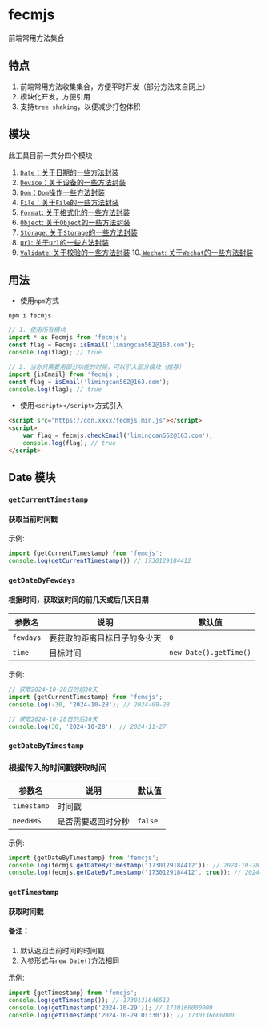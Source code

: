 # fecmjs
前端常用方法集合

## 特点
1. 前端常用方法收集集合，方便平时开发（部分方法来自网上）
2. 模块化开发，方便引用
3. 支持`tree shaking`，以便减少打包体积

## 模块
此工具目前一共分四个模块  
1. [`Date`：关于日期的一些方法封装](#Date)
2. [`Device`：关于设备的一些方法封装](#Device)
3. [`Dom`：`Dom`操作一些方法封装](#Dom)
4. [`File`：关于`File`的一些方法封装](#File)
5. [`Format`: 关于格式化的一些方法封装](#Format)
6. [`Object`: 关于`Object`的一些方法封装](#Object)
7. [`Storage`: 关于`Storage`的一些方法封装](#Storage)
8. [`Url`: 关于`Url`的一些方法封装](#Url)
9. [`Validate`: 关于校验的一些方法封装](#Validate)
10.[ `Wechat`: 关于`Wechat`的一些方法封装](#Wechat)



## 用法
- 使用`npm`方式  

```npm 
npm i fecmjs
```
```javascript 
// 1. 使用所有模块
import * as Fecmjs from 'fecmjs';
const flag = Fecmjs.isEmail('limingcan562@163.com');
console.log(flag); // true
```

```javascript 
// 2. 当你只需要用部分功能的时候，可以引入部分模块（推荐）
import {isEmail} from 'fecmjs';
const flag = isEmail('limingcan562@163.com');
console.log(flag); // true
```

- 使用`<script></script>`方式引入  

```html
<script src="https://cdn.xxxx/fecmjs.min.js"></script>
<script>
    var flag = fecmjs.checkEmail('limingcan562@163.com');
    console.log(flag); // true
</script>
``` 

## <a id="Date">Date</a> 模块

### `getCurrentTimestamp` 
#### 获取当前时间戳

示例:
```javascript
import {getCurrentTimestamp} from 'femcjs';
console.log(getCurrentTimestamp()) // 1730129184412
```

### `getDateByFewdays` 
#### 根据时间，获取该时间的前几天或后几天日期

参数名 | 说明  | 默认值
------| ----| -----
`fewdays`| 要获取的距离目标日子的多少天  |  `0` 
`time`| 目标时间  |  `new Date().getTime()` 

示例:
```javascript
// 获取2024-10-28日的前30天
import {getCurrentTimestamp} from 'femcjs';
console.log(-30, '2024-10-28'); // 2024-09-28

// 获取2024-10-28日的后30天
console.log(30, '2024-10-28'); // 2024-11-27
```

### `getDateByTimestamp` 
### 根据传入的时间戳获取时间

参数名 | 说明  | 默认值
------| ----| -----
`timestamp`| 时间戳  | 
`needHMS`| 是否需要返回时分秒  | `false` 

示例:
```javascript
import {getDateByTimestamp} from 'femcjs';
console.log(fecmjs.getDateByTimestamp('1730129184412')); // 2024-10-28
console.log(fecmjs.getDateByTimestamp('1730129184412', true)); // 2024-10-28 23:26:24
```

### `getTimestamp` 
#### 获取时间戳  

#### 备注：
1. 默认返回当前时间的时间戳
2. 入参形式与`new Date()`方法相同

示例:
```javascript
import {getTimestamp} from 'femcjs';
console.log(getTimestamp()); // 1730131646512
console.log(getTimestamp('2024-10-29')); // 1730160000000
console.log(getTimestamp('2024-10-29 01:30')); // 1730136600000
```
